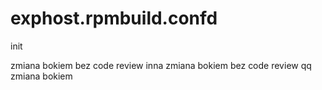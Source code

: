 # exphost.rpmbuild.confd

init

zmiana bokiem bez code review
inna zmiana bokiem bez code review
qq
zmiana bokiem
